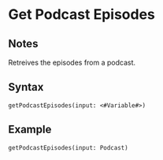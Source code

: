 # Get Podcast Episodes
## Notes
Retreives the episodes from a podcast.
## Syntax
```
getPodcastEpisodes(input: <#Variable#>)
```
## Example
```
getPodcastEpisodes(input: Podcast)
```